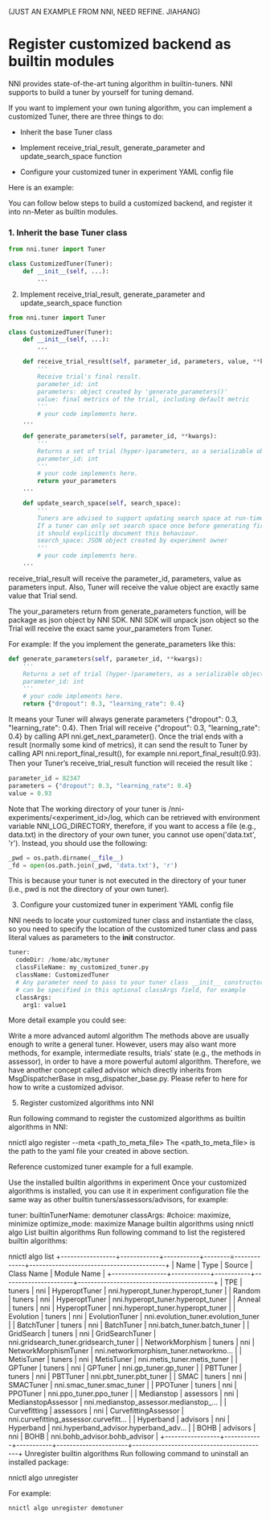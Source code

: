 (JUST AN EXAMPLE FROM NNI, NEED REFINE. JIAHANG)

# Register customized backend as builtin modules

NNI provides state-of-the-art tuning algorithm in builtin-tuners. NNI supports to build a tuner by yourself for tuning demand.

If you want to implement your own tuning algorithm, you can implement a customized Tuner, there are three things to do:

- Inherit the base Tuner class

- Implement receive_trial_result, generate_parameter and update_search_space function

- Configure your customized tuner in experiment YAML config file

Here is an example:

You can follow below steps to build a customized backend, and register it into nn-Meter as builtin modules.

### 1. Inherit the base Tuner class

```python
from nni.tuner import Tuner

class CustomizedTuner(Tuner):
    def __init__(self, ...):
        ...
```

2. Implement receive_trial_result, generate_parameter and update_search_space function

```python
from nni.tuner import Tuner

class CustomizedTuner(Tuner):
    def __init__(self, ...):
        ...

    def receive_trial_result(self, parameter_id, parameters, value, **kwargs):
        '''
        Receive trial's final result.
        parameter_id: int
        parameters: object created by 'generate_parameters()'
        value: final metrics of the trial, including default metric
        '''
        # your code implements here.
    ...

    def generate_parameters(self, parameter_id, **kwargs):
        '''
        Returns a set of trial (hyper-)parameters, as a serializable object
        parameter_id: int
        '''
        # your code implements here.
        return your_parameters
    ...

    def update_search_space(self, search_space):
        '''
        Tuners are advised to support updating search space at run-time.
        If a tuner can only set search space once before generating first hyper-parameters,
        it should explicitly document this behaviour.
        search_space: JSON object created by experiment owner
        '''
        # your code implements here.
    ...
```
receive_trial_result will receive the parameter_id, parameters, value as parameters input. Also, Tuner will receive the value object are exactly same value that Trial send.

The your_parameters return from generate_parameters function, will be package as json object by NNI SDK. NNI SDK will unpack json object so the Trial will receive the exact same your_parameters from Tuner.

For example: If the you implement the generate_parameters like this:
```python
def generate_parameters(self, parameter_id, **kwargs):
    '''
    Returns a set of trial (hyper-)parameters, as a serializable object
    parameter_id: int
    '''
    # your code implements here.
    return {"dropout": 0.3, "learning_rate": 0.4}
```

It means your Tuner will always generate parameters {"dropout": 0.3, "learning_rate": 0.4}. Then Trial will receive {"dropout": 0.3, "learning_rate": 0.4} by calling API nni.get_next_parameter(). Once the trial ends with a result (normally some kind of metrics), it can send the result to Tuner by calling API nni.report_final_result(), for example nni.report_final_result(0.93). Then your Tuner’s receive_trial_result function will receied the result like：
```python
parameter_id = 82347
parameters = {"dropout": 0.3, "learning_rate": 0.4}
value = 0.93
```
Note that The working directory of your tuner is <home>/nni-experiments/<experiment_id>/log, which can be retrieved with environment variable NNI_LOG_DIRECTORY, therefore, if you want to access a file (e.g., data.txt) in the directory of your own tuner, you cannot use open('data.txt', 'r'). Instead, you should use the following:
```python
_pwd = os.path.dirname(__file__)
_fd = open(os.path.join(_pwd, 'data.txt'), 'r')
```
This is because your tuner is not executed in the directory of your tuner (i.e., pwd is not the directory of your own tuner).

3. Configure your customized tuner in experiment YAML config file

NNI needs to locate your customized tuner class and instantiate the class, so you need to specify the location of the customized tuner class and pass literal values as parameters to the __init__ constructor.
```python
tuner:
  codeDir: /home/abc/mytuner
  classFileName: my_customized_tuner.py
  className: CustomizedTuner
  # Any parameter need to pass to your tuner class __init__ constructor
  # can be specified in this optional classArgs field, for example
  classArgs:
    arg1: value1
```
More detail example you could see:


Write a more advanced automl algorithm
The methods above are usually enough to write a general tuner. However, users may also want more methods, for example, intermediate results, trials’ state (e.g., the methods in assessor), in order to have a more powerful automl algorithm. Therefore, we have another concept called advisor which directly inherits from MsgDispatcherBase in msg_dispatcher_base.py. Please refer to here for how to write a customized advisor.



5. Register customized algorithms into NNI

Run following command to register the customized algorithms as builtin algorithms in NNI:

nnictl algo register --meta <path_to_meta_file>
The <path_to_meta_file> is the path to the yaml file your created in above section.

Reference customized tuner example for a full example.

Use the installed builtin algorithms in experiment
Once your customized algorithms is installed, you can use it in experiment configuration file the same way as other builtin tuners/assessors/advisors, for example:

tuner:
  builtinTunerName: demotuner
  classArgs:
    #choice: maximize, minimize
    optimize_mode: maximize
Manage builtin algorithms using nnictl algo
List builtin algorithms
Run following command to list the registered builtin algorithms:

nnictl algo list
+-----------------+------------+-----------+--------=-------------+------------------------------------------+
|      Name       |    Type    | Source    |      Class Name      |               Module Name                |
+-----------------+------------+-----------+----------------------+------------------------------------------+
| TPE             | tuners     | nni       | HyperoptTuner        | nni.hyperopt_tuner.hyperopt_tuner        |
| Random          | tuners     | nni       | HyperoptTuner        | nni.hyperopt_tuner.hyperopt_tuner        |
| Anneal          | tuners     | nni       | HyperoptTuner        | nni.hyperopt_tuner.hyperopt_tuner        |
| Evolution       | tuners     | nni       | EvolutionTuner       | nni.evolution_tuner.evolution_tuner      |
| BatchTuner      | tuners     | nni       | BatchTuner           | nni.batch_tuner.batch_tuner              |
| GridSearch      | tuners     | nni       | GridSearchTuner      | nni.gridsearch_tuner.gridsearch_tuner    |
| NetworkMorphism | tuners     | nni       | NetworkMorphismTuner | nni.networkmorphism_tuner.networkmo...   |
| MetisTuner      | tuners     | nni       | MetisTuner           | nni.metis_tuner.metis_tuner              |
| GPTuner         | tuners     | nni       | GPTuner              | nni.gp_tuner.gp_tuner                    |
| PBTTuner        | tuners     | nni       | PBTTuner             | nni.pbt_tuner.pbt_tuner                  |
| SMAC            | tuners     | nni       | SMACTuner            | nni.smac_tuner.smac_tuner                |
| PPOTuner        | tuners     | nni       | PPOTuner             | nni.ppo_tuner.ppo_tuner                  |
| Medianstop      | assessors  | nni       | MedianstopAssessor   | nni.medianstop_assessor.medianstop_...   |
| Curvefitting    | assessors  | nni       | CurvefittingAssessor | nni.curvefitting_assessor.curvefitt...   |
| Hyperband       | advisors   | nni       | Hyperband            | nni.hyperband_advisor.hyperband_adv...   |
| BOHB            | advisors   | nni       | BOHB                 | nni.bohb_advisor.bohb_advisor            |
+-----------------+------------+-----------+----------------------+------------------------------------------+
Unregister builtin algorithms
Run following command to uninstall an installed package:

nnictl algo unregister <builtin name>

For example:
```bash
nnictl algo unregister demotuner
```